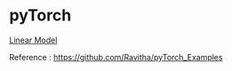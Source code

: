 # pyTorch

[Linear Model](../blob/master/Linerar%20Model.ipynb)




































Reference : https://github.com/Ravitha/pyTorch_Examples
